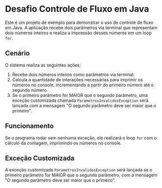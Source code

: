 # Desafio Controle de Fluxo em Java

Este é um projeto de exemplo para demonstrar o uso de controle de fluxo em Java. A aplicação recebe dois parâmetros via terminal que representam dois números inteiros e realiza a impressão desses números em um loop `for`.

## Cenário

O sistema realiza as seguintes ações:

1. Recebe dois números inteiros como parâmetros via terminal.
2. Calcula a quantidade de interações necessárias para imprimir os números no console, incrementando a partir do primeiro número até o segundo número.
3. Se o primeiro parâmetro for MAIOR que o segundo parâmetro, uma exceção customizada chamada `ParametrosInvalidosException` será lançada com a mensagem "O segundo parâmetro deve ser maior que o primeiro".

## Funcionamento

Se o programa rodar sem nenhuma exceção, ele realizará o loop `for` com o cálculo da contagem, imprimindo os números no console.

## Exceção Customizada

A exceção customizada `ParametrosInvalidosException` será lançada se o primeiro parâmetro for MAIOR que o segundo parâmetro, com a mensagem "O segundo parâmetro deve ser maior que o primeiro".
